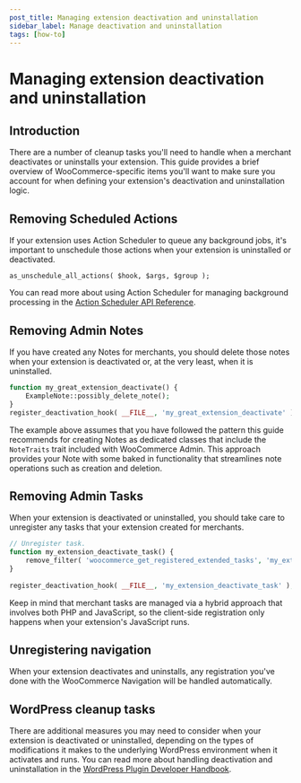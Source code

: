```yaml
---
post_title: Managing extension deactivation and uninstallation
sidebar_label: Manage deactivation and uninstallation
tags: [how-to]
---
```


# Managing extension deactivation and uninstallation

## Introduction

There are a number of cleanup tasks you'll need to handle when a merchant deactivates or uninstalls your extension. This guide provides a brief overview of WooCommerce-specific items you'll want to make sure you account for when defining your extension's deactivation and uninstallation logic.

## Removing Scheduled Actions

If your extension uses Action Scheduler to queue any background jobs, it's important to unschedule those actions when your extension is uninstalled or deactivated.

`as_unschedule_all_actions( $hook, $args, $group );`

You can read more about using Action Scheduler for managing background processing in the [Action Scheduler API Reference](https://actionscheduler.org/api/).

## Removing Admin Notes

If you have created any Notes for merchants, you should delete those notes when your extension is deactivated or, at the very least, when it is uninstalled.

```php
function my_great_extension_deactivate() {
    ExampleNote::possibly_delete_note();
}
register_deactivation_hook( __FILE__, 'my_great_extension_deactivate' );

```

The example above assumes that you have followed the pattern this guide recommends for creating Notes as dedicated classes that include the `NoteTraits` trait included with WooCommerce Admin. This approach provides your Note with some baked in functionality that streamlines note operations such as creation and deletion.

## Removing Admin Tasks

When your extension is deactivated or uninstalled, you should take care to unregister any tasks that your extension created for merchants.

```php
// Unregister task.
function my_extension_deactivate_task() {
    remove_filter( 'woocommerce_get_registered_extended_tasks', 'my_extension_register_the_task', 10, 1 );
}
 
register_deactivation_hook( __FILE__, 'my_extension_deactivate_task' );
```

Keep in mind that merchant tasks are managed via a hybrid approach that involves both PHP and JavaScript, so the client-side registration only happens when your extension's JavaScript runs.

## Unregistering navigation

When your extension deactivates and uninstalls, any registration you've done with the WooCommerce Navigation will be handled automatically.

## WordPress cleanup tasks

There are additional measures you may need to consider when your extension is deactivated or uninstalled, depending on the types of modifications it makes to the underlying WordPress environment when it activates and runs. You can read more about handling deactivation and uninstallation in the [WordPress Plugin Developer Handbook](https://developer.wordpress.org/plugins/intro/).
